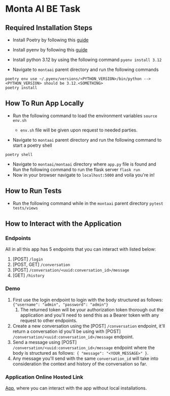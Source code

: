 # Monta AI BE Task

## Required Installation Steps

- Install Poetry by following this [guide](https://formulae.brew.sh/formula/poetry)
- Install pyenv by following this [guide](https://github.com/pyenv/pyenv?tab=readme-ov-file#getting-pyenv)
- Install python 3.12 by using the following command
``` pyenv install 3.12 ```

- Navigate to `montaai` parent directory and run the following commands

```shell
poetry env use ~/.pyenv/versions/<PYTHON_VERSION>/bin/python --> <PYTHON_VERSION> should be 3.12.<SOMETHING>
poetry install 
```

## How To Run App Locally

- Run the following command to load the environment variables
``` source env.sh ```
  - `env.sh` file will be given upon request to needed parties.

- Navigate to `montaai` parent directory and run the following command to start a poetry shell

```shell
poetry shell
```

- Navigate to `montaai/montaai` directory where `app.py` file is found and Run the following command to run the flask server
``` flask run ```
- Now in your browser navigate to `localhost:5000` and voila you're in!

## How to Run Tests

- Run the following command while in the `montaai` parent directory
``` pytest tests/views ```

## How to Interact with the Application

### Endpoints

All in all this app has 5 endpoints that you can interact with listed below:

1. [POST] `/login`
1. [POST, GET] `/conversation`
1. [POST] `/conversation/<uuid:conversation_id>/message`
1. [GET] `/history`

### Demo

1. First use the login endpoint to login with the body structured as follows: ```{"username": "admin", "password": "admin"}```
   1. The returned token will be your authorization token thorough out the application and you'll need to send this as a Bearer token with any request to other endpoints.
1. Create a new conversation using the [POST] `/conversation` endpoint, it'll return a conversation id you'll be using with [POST] `/conversation/<uuid:conversation_id>/message` endpoint.
1. Send a message using [POST] `/conversation/<uuid:conversation_id>/message` endpoint where the body is structured as follows:```
  {
    "message": "<YOUR_MESSAGE>"
  }```.
1. Any message you'll send with the same `conversation_id` will take into consideration the context and history of the conversation so far.

### Application Online Hosted Link

[App](http://ec2-34-219-107-153.us-west-2.compute.amazonaws.com/), where you can interact with the app without local installations.
